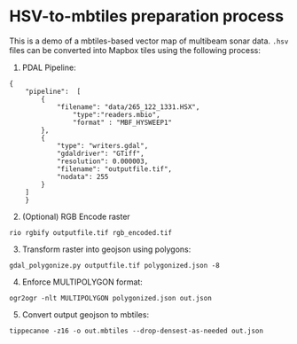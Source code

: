 

# HSV-to-mbtiles preparation process

This is a demo of a mbtiles-based vector map of multibeam sonar data.
`.hsv` files can be converted into Mapbox tiles using the following process:

1. PDAL Pipeline:

```
{
    "pipeline":  [
        {
            "filename": "data/265_122_1331.HSX",
                "type":"readers.mbio",
                "format" : "MBF_HYSWEEP1"
        },
        {
            "type": "writers.gdal",
            "gdaldriver": "GTiff",
            "resolution": 0.000003,
            "filename": "outputfile.tif",
            "nodata": 255
        }
    ]
    }
```

2. (Optional) RGB Encode raster
   
`rio rgbify outputfile.tif rgb_encoded.tif`

3. Transform raster into geojson using polygons:
   
`gdal_polygonize.py outputfile.tif polygonized.json -8`

4. Enforce MULTIPOLYGON format:
   
`ogr2ogr -nlt MULTIPOLYGON polygonized.json out.json`

5. Convert output geojson to mbtiles:
   
`tippecanoe -z16 -o out.mbtiles --drop-densest-as-needed out.json`